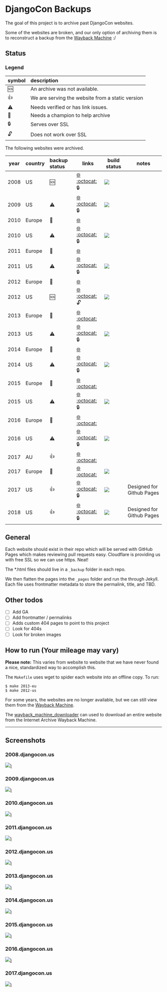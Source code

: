 # DjangoCon Backups

The goal of this project is to archive past DjangoCon websites. 

Some of the websites are broken, and our only option of archiving them is to reconstruct a backup from the [Wayback Machine](https://archive.org/) :/ 

## Status

### Legend

| symbol        | description                                      |
| :------------ | :----------------------------------------------- |
| :sos:         | An archive was not available.                    |
| :thumbsup:    | We are serving the website from a static version |
| :warning:     | Needs verified or has link issues.               |
| :wave:        | Needs a champion to help archive                 |
| :lock:        | Serves over SSL                                  |
| :unlock:      | Does not work over SSL                           |

The following websites were archived.

| year | country | backup status | links                                                                                                                         | build status                                                                                                                  | notes                     |
| :--: | :------ | :------------ | ----------------------------------------------------------------------------------------------------------------------------- | ----------------------------------------------------------------------------------------------------------------------------- | ------------------------- |
| 2008 | US      | :sos:         | [:globe_with_meridians:](https://2008.djangocon.us)      [:octocat:](https://github.com/djangocon/2008.djangocon.us) :lock:   | [![](https://travis-ci.org/djangocon/2008.djangocon.us.svg?branch=master)](https://travis-ci.org/djangocon/2008.djangocon.us) |                           |
| 2009 | US      | :warning:     | [:globe_with_meridians:](https://2009.djangocon.us)      [:octocat:](https://github.com/djangocon/2009.djangocon.us) :lock:   | [![](https://travis-ci.org/djangocon/2009.djangocon.us.svg?branch=master)](https://travis-ci.org/djangocon/2009.djangocon.us) |                           |
| 2010 | Europe  | :wave:        | [:globe_with_meridians:](http://2010.djangocon.eu)                                                                            |                                                                                                                               |                           |
| 2010 | US      | :warning:     | [:globe_with_meridians:](https://2010.djangocon.us)      [:octocat:](https://github.com/djangocon/2010.djangocon.us) :lock:   | [![](https://travis-ci.org/djangocon/2010.djangocon.us.svg?branch=master)](https://travis-ci.org/djangocon/2010.djangocon.us) |                           |
| 2011 | Europe  | :wave:        | [:globe_with_meridians:](http://2011.djangocon.eu)                                                                            |                                                                                                                               |                           |
| 2011 | US      | :warning:     | [:globe_with_meridians:](https://2011.djangocon.us)      [:octocat:](https://github.com/djangocon/2011.djangocon.us) :lock:   | [![](https://travis-ci.org/djangocon/2011.djangocon.us.svg?branch=master)](https://travis-ci.org/djangocon/2011.djangocon.us) |                           |
| 2012 | Europe  | :wave:        | [:globe_with_meridians:](http://2012.djangocon.eu)                                                                            |                                                                                                                               |                           |
| 2012 | US      | :sos:         | [:globe_with_meridians:](https://2012.djangocon.us)      [:octocat:](https://github.com/djangocon/2012.djangocon.us) :unlock: | [![](https://travis-ci.org/djangocon/2012.djangocon.us.svg?branch=master)](https://travis-ci.org/djangocon/2012.djangocon.us) |                           |
| 2013 | Europe  | :wave:        | [:globe_with_meridians:](http://2013.djangocon.eu)       [:octocat:](https://github.com/djangocon/2013.djangocon.eu)          |                                                                                                                               |                           |
| 2013 | US      | :warning:     | [:globe_with_meridians:](https://2013.djangocon.us)      [:octocat:](https://github.com/djangocon/2013.djangocon.us) :lock:   | [![](https://travis-ci.org/djangocon/2013.djangocon.us.svg?branch=master)](https://travis-ci.org/djangocon/2013.djangocon.us) |                           |
| 2014 | Europe  | :wave:        | [:globe_with_meridians:](http://2014.djangocon.eu)                                                                            |                                                                                                                               |                           |
| 2014 | US      | :warning:     | [:globe_with_meridians:](https://2014.djangocon.us)      [:octocat:](https://github.com/djangocon/2014.djangocon.us) :lock:   | [![](https://travis-ci.org/djangocon/2014.djangocon.us.svg?branch=master)](https://travis-ci.org/djangocon/2014.djangocon.us) |                           |
| 2015 | Europe  | :wave:        | [:globe_with_meridians:](http://2015.djangocon.eu)       [:octocat:](https://github.com/djangocon/2015.djangocon.eu)          |                                                                                                                               |                           |
| 2015 | US      | :warning:     | [:globe_with_meridians:](https://2015.djangocon.us)      [:octocat:](https://github.com/djangocon/2015.djangocon.us) :lock:   | [![](https://travis-ci.org/djangocon/2015.djangocon.us.svg?branch=master)](https://travis-ci.org/djangocon/2015.djangocon.us) |                           |
| 2016 | Europe  | :wave:        | [:globe_with_meridians:](https://2016.djangocon.eu)      [:octocat:](https://github.com/djangocon/2016.djangocon.eu)          |                                                                                                                               |                           |
| 2016 | US      | :warning:     | [:globe_with_meridians:](https://2016.djangocon.us)      [:octocat:](https://github.com/djangocon/2016.djangocon.us) :lock:   | [![](https://travis-ci.org/djangocon/2016.djangocon.us.svg?branch=master)](https://travis-ci.org/djangocon/2016.djangocon.us) |                           |
| 2017 | AU      | :thumbsup:    | [:globe_with_meridians:](https://2017.djangocon.com.au)  [:octocat:](https://github.com/djangocon/2017.djangocon.com.au)      |                                                                                                                               |                           |
| 2017 | Europe  | :wave:        | [:globe_with_meridians:](https://2017.djangocon.eu)      [:octocat:](https://github.com/djangocon/2017.djangocon.eu)          | [![](https://travis-ci.org/djangocon/2017.djangocon.eu.svg?branch=master)](https://travis-ci.org/djangocon/2017.djangocon.eu) |                           |
| 2017 | US      | :thumbsup:    | [:globe_with_meridians:](https://2017.djangocon.us)      [:octocat:](https://github.com/djangocon/2017.djangocon.us) :lock:   | [![](https://travis-ci.org/djangocon/2017.djangocon.us.svg?branch=master)](https://travis-ci.org/djangocon/2017.djangocon.us) | Designed for Github Pages |
| 2018 | US      | :thumbsup:    | [:globe_with_meridians:](https://2018.djangocon.us)      [:octocat:](https://github.com/djangocon/2018.djangocon.us) :lock:   | [![](https://travis-ci.org/djangocon/2018.djangocon.us.svg?branch=master)](https://travis-ci.org/djangocon/2017.djangocon.us) | Designed for Github Pages |

## General

Each website should exist in their repo which will be served with GitHub Pages which makes reviewing pull requests easy. Cloudflare is providing us with free SSL so we can use https. Neat!

The *.html files should live in a `_backup` folder in each repo.

We then flatten the pages into the `_pages` folder and run the through Jekyll. Each file uses frontmatter metadata to store the permalink, title, and TBD. 

## Other todos

- [ ] Add GA
- [ ] Add frontmatter / permalinks
- [ ] Adds custom 404 pages to point to this project
- [ ] Look for 404s
- [ ] Look for broken images

## How to run (Your mileage may vary)

**Please note:** This varies from website to website that we have never found a nice, standardized way to accomplish this.

The `Makefile` uses wget to spider each website into an offline copy. To run:

```shell
$ make 2013-eu
$ make 2012-us
```

For some years, the websites are no longer available, but we can still view them from the
[Wayback Machine](https://archive.org/).

The [wayback_machine_downloader](https://github.com/hartator/wayback-machine-downloader) can used to
download an entire website from the Internet Archive Wayback Machine.

----

## Screenshots

### 2008.djangocon.us

[![](screenshots/2008-djangocon-us-1280x1024.png))](https://2008.djangocon.us)

### 2009.djangocon.us

[![](screenshots/2009-djangocon-us-1280x1024.png))](https://2009.djangocon.us)

### 2010.djangocon.us

[![](screenshots/2010-djangocon-us-1280x1024.png))](https://2010.djangocon.us)

### 2011.djangocon.us

[![](screenshots/2011-djangocon-us-1280x1024.png))](https://2011.djangocon.us)

### 2012.djangocon.us

[![](screenshots/2012-djangocon-us-1280x1024.png))](http://2012.djangocon.us)

### 2013.djangocon.us

[![](screenshots/2013-djangocon-us-1280x1024.png))](https://2013.djangocon.us)

### 2014.djangocon.us

[![](screenshots/2014-djangocon-us-1280x1024.png))](https://2014.djangocon.us)

### 2015.djangocon.us

[![](screenshots/2015-djangocon-us-1280x1024.png))](https://2015.djangocon.us)

### 2016.djangocon.us

[![](screenshots/2016-djangocon-us-1280x1024.png))](https://2016.djangocon.us)

### 2017.djangocon.us

[![](screenshots/2017-djangocon-us-1280x1024.png))](https://2017.djangocon.us)

